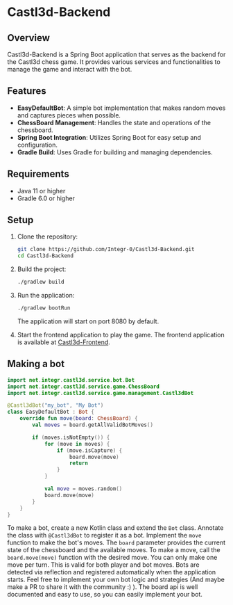 # Castl3d-Backend

## Overview
Castl3d-Backend is a Spring Boot application that serves as the backend for the Castl3d chess game. It provides various services and functionalities to manage the game and interact with the bot.

## Features
- **EasyDefaultBot**: A simple bot implementation that makes random moves and captures pieces when possible.
- **ChessBoard Management**: Handles the state and operations of the chessboard.
- **Spring Boot Integration**: Utilizes Spring Boot for easy setup and configuration.
- **Gradle Build**: Uses Gradle for building and managing dependencies.

## Requirements
- Java 11 or higher
- Gradle 6.0 or higher

## Setup
1. Clone the repository:
    ```sh
    git clone https://github.com/Integr-0/Castl3d-Backend.git
    cd Castl3d-Backend
    ```

2. Build the project:
    ```sh
    ./gradlew build
    ```

3. Run the application:
    ```sh
    ./gradlew bootRun
    ```
    The application will start on port 8080 by default.

4. Start the frontend application to play the game.
   The frontend application is available at [Castl3d-Frontend](https://github.com/Integr-0/Castl3d-Frontend).
   
## Making a bot

````kotlin
import net.integr.castl3d.service.bot.Bot
import net.integr.castl3d.service.game.ChessBoard
import net.integr.castl3d.service.game.management.Castl3dBot

@Castl3dBot("my_bot", "My Bot")
class EasyDefaultBot : Bot {
    override fun move(board: ChessBoard) {
        val moves = board.getAllValidBotMoves()

        if (moves.isNotEmpty()) {
            for (move in moves) {
                if (move.isCapture) {
                    board.move(move)
                    return
                }
            }

            val move = moves.random()
            board.move(move)
        }
    }
}
````

To make a bot, create a new Kotlin class and extend the `Bot` class. Annotate the class with `@Castl3dBot` to register it as a bot. Implement the `move` function to make the bot's moves. The `board` parameter provides the current state of the chessboard and the available moves.
To make a move, call the `board.move(move)` function with the desired move. You can only make one move per turn. This is valid for both player and bot moves.
Bots are detected via reflection and registered automatically when the application starts.
Feel free to implement your own bot logic and strategies (And maybe make a PR to share it with the community :) ).
The board api is well documented and easy to use, so you can easily implement your bot.